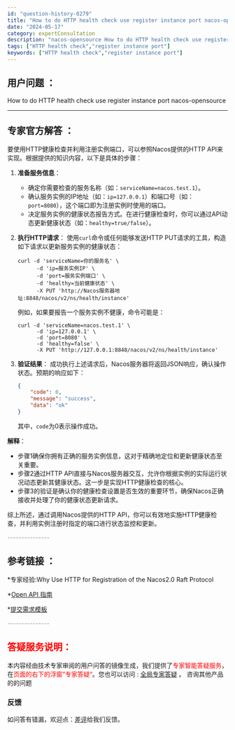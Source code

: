 ```yaml
---
id: "question-history-8279"
title: "How to do HTTP health check use register instance port nacos-opensource"
date: "2024-05-17"
category: expertConsultation
description: "nacos-opensource How to do HTTP health check use register instance port"
tags: ["HTTP health check","register instance port"]
keywords: ["HTTP health check","register instance port"]
---
```


## 用户问题 ： 
 How to do HTTP health check use register instance port nacos-opensource 

---------------
## 专家官方解答 ：

要使用HTTP健康检查并利用注册实例端口，可以参照Nacos提供的HTTP API来实现。根据提供的知识内容，以下是具体的步骤：

1. **准备服务信息**：
   - 确定你需要检查的服务名称（如：`serviceName=nacos.test.1`）。
   - 确认服务实例的IP地址（如：`ip=127.0.0.1`）和端口号（如：`port=8080`），这个端口即为注册实例时使用的端口。
   - 决定服务实例的健康状态报告方式。在进行健康检查时，你可以通过API动态更新健康状态（如：`healthy=true/false`）。

2. **执行HTTP请求**：
   使用`curl`命令或任何能够发送HTTP PUT请求的工具，构造如下请求以更新服务实例的健康状态：

   ```shell
   curl -d 'serviceName=你的服务名' \
         -d 'ip=服务实例IP' \
         -d 'port=服务实例端口' \
         -d 'healthy=当前健康状态' \
         -X PUT 'http://Nacos服务器地址:8848/nacos/v2/ns/health/instance'
   ```

   例如，如果要报告一个服务实例不健康，命令可能是：

   ```shell
   curl -d 'serviceName=nacos.test.1' \
         -d 'ip=127.0.0.1' \
         -d 'port=8080' \
         -d 'healthy=false' \
         -X PUT 'http://127.0.0.1:8848/nacos/v2/ns/health/instance'
   ```

3. **验证结果**：
   成功执行上述请求后，Nacos服务器将返回JSON响应，确认操作状态。预期的响应如下：

   ```json
   {
       "code": 0,
       "message": "success",
       "data": "ok"
   }
   ```

   其中，`code`为0表示操作成功。

**解释**：
- 步骤1确保你拥有正确的服务实例信息，这对于精确地定位和更新健康状态至关重要。
- 步骤2通过HTTP API直接与Nacos服务器交互，允许你根据实例的实际运行状况动态更新其健康状态。这一步是实现HTTP健康检查的核心。
- 步骤3的验证是确认你的健康检查设置是否生效的重要环节，确保Nacos正确接收并处理了你的健康状态更新请求。

综上所述，通过调用Nacos提供的HTTP API，你可以有效地实施HTTP健康检查，并利用实例注册时指定的端口进行状态监控和更新。


<font color="#949494">---------------</font> 


## 参考链接 ：

*专家经验:Why Use HTTP for Registration of the Nacos2.0 Raft Protocol 
 
 *[Open API 指南](https://nacos.io/docs/latest/guide/user/open-api)
 
 *[提交需求模板](https://nacos.io/docs/latest/contribution/pull-request)


 <font color="#949494">---------------</font> 
 


## <font color="#FF0000">答疑服务说明：</font> 

本内容经由技术专家审阅的用户问答的镜像生成，我们提供了<font color="#FF0000">专家智能答疑服务</font>，在<font color="#FF0000">页面的右下的浮窗”专家答疑“</font>。您也可以访问 : [全局专家答疑](https://opensource.alibaba.com/chatBot) 。 咨询其他产品的的问题

### 反馈
如问答有错漏，欢迎点：[差评](https://ai.nacos.io/user/feedbackByEnhancerGradePOJOID?enhancerGradePOJOId=13625)给我们反馈。
